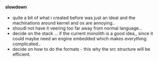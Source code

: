 #### slowdown 
- quite a bit of what i created before was just an ideal and the machinations around kernel and os are annoying.. 
- shoudl not have it veering too far away from normal language...
- decide on the stack ... if the current monolith is a good idea,, since it could maybe need an engine embedded which makes everything complicated.. 
- decide on how to do the formats - this why the src structure will be efficient. 
